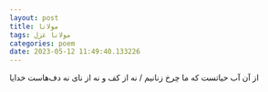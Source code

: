 ```yaml
---
layout: post
title: مولانا
tags: مولانا غزل
categories: poem
date: 2023-05-12 11:49:40.133226
---
```


از آن آب حیاتست که ما چرخ زنانیم / نه از کف و نه از نای نه دف‌هاست خدایا